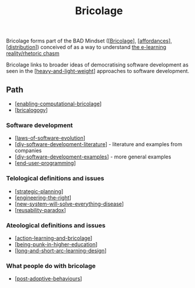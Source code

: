 ﻿---
backlinks:
- title: Some Assemblage Required
  url: /colophon/some-assemblage-required.html
- title: Sense
  url: /sense/sense.html
- title: Visualising and pruning my Memex
  url: /share/blog/visualising-and-pruning-my-memex.html
- title: Convivality
  url: /sense/Affordances/conviviality.html
- title: OER as a participatory activity
  url: /sense/herding-cats/oer-as-a-participatory-activity.html
- title: Requirements for meaning
  url: /sense/Learning/requirements-for-meaning.html
- title: The Red Queen Trap
  url: /sense/Distribution/the-red-queen-trap.html
- title: New System Will Solve Everything Disease
  url: /sense/Bricolage/new-system-will-solve-everything-disease.html
- title: Engineering the Right
  url: /sense/Bricolage/engineering-the-right.html
- title: Action learning and bricolage
  url: /sense/Bricolage/action-learning-and-bricolage.html
- title: Being punk in higher education
  url: /sense/Bricolage/being-punk-in-higher-education.html
- title: Strategic Planning
  url: /sense/Bricolage/strategic-planning.html
- title: Bricolage
  url: /sense/Bricolage/bricolage.html
- title: Post adoptive behaviours
  url: /sense/Bricolage/post-adoptive-behaviours.html
- title: Bricolagogy
  url: /sense/Bricolage/bricalogogy.html
title: Bricolage
---
Bricolage forms part of the BAD Mindset ([[Bricolage]], [[affordances]], [[distribution]]) conceived of as a way to understand [the e-learning reality/rhetoric chasm](http://djon.es/blog/2014/09/05/breaking-bad-to-bridge-the-e-learning-realityrhetoric-chasm/)

Bricolage links to broader ideas of democratising software development as seen in the [[heavy-and-light-weight]] approaches to software development.

## Path

- [[enabling-computational-bricolage]]
- [[bricalogogy]]

### Software development

- [[laws-of-software-evolution]]
- [[diy-software-development-literature]] - literature and examples from companies
- [[diy-software-development-examples]] - more general examples
- [[end-user-programming]]

### Telological definitions and issues

- [[strategic-planning]]
- [[engineering-the-right]]
- [[new-system-will-solve-everything-disease]]
- [[reusability-paradox]]

### Ateological definitions and issues

- [[action-learning-and-bricolage]]
- [[being-punk-in-higher-education]]
- [[long-and-short-arc-learning-design]]

### What people do with bricolage

- [[post-adoptive-behaviours]]

[//begin]: # "Autogenerated link references for markdown compatibility"
[Bricolage]: bricolage "Bricolage"
[affordances]: ../Affordances/affordances "Affordances"
[distribution]: ../Distribution/distribution "Distribution"
[heavy-and-light-weight]: ../nodt/heavy-and-light-weight "Heavy Weight and Light Weight Information Technology"
[enabling-computational-bricolage]: enabling-computational-bricolage "Enabling computational bricolage"
[bricalogogy]: bricalogogy "Bricolagogy"
[laws-of-software-evolution]: laws-of-software-evolution "Laws of Software Evolution"
[diy-software-development-literature]: diy-software-development-literature "Literature of DIY software development"
[diy-software-development-examples]: diy-software-development-examples "Examples of DIY Software Development"
[end-user-programming]: end-user-programming "End-user programming"
[strategic-planning]: strategic-planning "Strategic Planning"
[engineering-the-right]: engineering-the-right "Engineering the Right"
[new-system-will-solve-everything-disease]: new-system-will-solve-everything-disease "New System Will Solve Everything Disease"
[reusability-paradox]: reusability-paradox "Reusability Paradox"
[action-learning-and-bricolage]: action-learning-and-bricolage "Action learning and bricolage"
[being-punk-in-higher-education]: being-punk-in-higher-education "Being punk in higher education"
[long-and-short-arc-learning-design]: ../Distribution/long-and-short-arc-learning-design "Long and short arc learning design"
[post-adoptive-behaviours]: post-adoptive-behaviours "Post adoptive behaviours"
[//end]: # "Autogenerated link references"